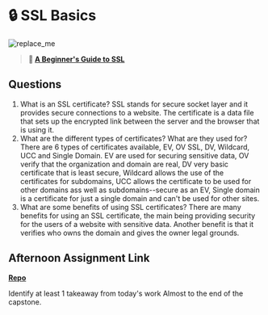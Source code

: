 # 🔒 SSL Basics

![replace_me](https://codeworks.blob.core.windows.net/public/assets/img/illustrations/placeholder.svg)

> **📖 [A Beginner's Guide to SSL](https://codeworksacademy.com/fs-student-guide/resources/wk8-9/07-SSL)**

## Questions

1. What is an SSL certificate?
  SSL stands for secure socket layer and it provides secure connections to a website.  The certificate is a data file that sets up the encrypted link between the server and the browser that is using it.
2. What are the different types of certificates? What are they used for?
  There are 6 types of certificates available, EV, OV SSL, DV, Wildcard, UCC and Single Domain.  EV are used for securing sensitive data, OV verify that the organization and domain are real, DV very basic certificate that is least secure, Wildcard allows the use of the certificates for subdomains, UCC allows the certificate to be used for other domains ass well as subdomains--secure as an EV, Single domain is a certificate for just a single domain and can't be used for other sites.
3. What are some benefits of using SSL certificates?
  There are many benefits for using an SSL certificate, the main being providing security for the users of a website with sensitive data.  Another benefit is that it verifies who owns the domain and gives the owner legal grounds.
## Afternoon Assignment Link

**[Repo](https://github.com/JacksonHagen/capstone)**

Identify at least 1 takeaway from today's work
Almost to the end of the capstone. 